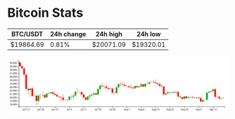 # Bitcoin Stats

BTC/USDT|24h change|24h high|24h low|
|---|---|---|---|
|$19864.69|0.81%|$20071.09|$19320.01|

<img src="./chart.svg">
